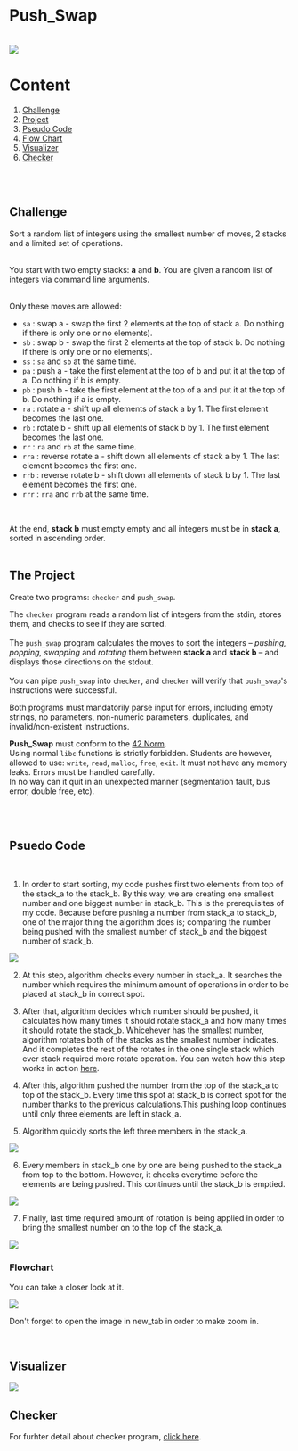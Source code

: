 # Push_Swap

</br>

<img src="./img/PUSH SWAP.png">

</br>

# Content

1. [Challenge](#challenge)
2. [Project](#the-project)
3. [Pseudo Code](#psuedo-code)
4. [Flow Chart](#flowchart)
5. [Visualizer](#visualizer)
6. [Checker](#checker)

</br></br>

## Challenge

Sort a random list of integers using the smallest number of moves, 2 stacks
and a limited set of operations. <br />
<br />

You start with two empty stacks: **a** and **b**. You are given a random list of integers via command line arguments.
<br />
<br />

Only these moves are allowed:
- `sa` : swap a - swap the first 2 elements at the top of stack a. Do nothing if there is only one or no elements).
- `sb` : swap b - swap the first 2 elements at the top of stack b. Do nothing if there is only one or no elements).
- `ss` : `sa` and `sb` at the same time.
- `pa` : push a - take the first element at the top of b and put it at the top of a. Do
nothing if b is empty.
- `pb` : push b - take the first element at the top of a and put it at the top of b. Do
nothing if a is empty.
- `ra` : rotate a - shift up all elements of stack a by 1. The first element becomes
the last one.
- `rb` : rotate b - shift up all elements of stack b by 1. The first element becomes the last one.
- `rr` : `ra` and `rb` at the same time.
- `rra` : reverse rotate a - shift down all elements of stack a by 1. The last element becomes the first one.
- `rrb` : reverse rotate b - shift down all elements of stack b by 1. The last element becomes the first one.
- `rrr` : `rra` and `rrb` at the same time.
<br />

At the end, **stack b** must empty empty and all integers must be in **stack a**, sorted in ascending order. <br />
<br />

## The Project
Create two programs: ```checker``` and ```push_swap```. <br />

The ```checker``` program reads a random list of integers from the stdin, stores them, and checks to see
if they are sorted. <br />
<br />
The ```push_swap``` program calculates the moves to sort the integers – *pushing, popping, swapping* and *rotating* 
them between **stack a** and **stack b** – and displays those directions on the stdout. <br />
<br />
You can pipe ```push_swap``` into ```checker```, and ```checker``` will verify that ```push_swap```'s instructions were successful. 
<br />

Both programs must mandatorily parse input for errors, including empty strings, no parameters, 
non-numeric parameters, duplicates, and invalid/non-existent instructions.

**Push_Swap** must conform to the [42 Norm](https://cdn.intra.42.fr/pdf/pdf/960/norme.en.pdf). <br />
Using normal ```libc``` functions is strictly forbidden. Students are however, allowed to use: ```write```, ```read```, ```malloc```, ```free```, ```exit```. 
It must not have any memory leaks. Errors must be handled carefully. <br />
In no way can it quit in an unexpected manner (segmentation fault, bus error, double free, etc).

</br></br>

## Psuedo Code

</br>

1. In order to start sorting, my code pushes first two elements from top of the stack_a to the stack_b. By this way, we are creating one smallest number and one biggest number in stack_b. This is the prerequisites of my code. Because before pushing a number from stack_a to stack_b, one of the major thing the algorithm does is; comparing the number being pushed with the smallest number of stack_b and the biggest number of stack_b.

<img src="./img/first_two.png">

2. At this step, algorithm checks every number in stack_a. It searches the number which requires the minimum amount of operations in order to be placed at stack_b in correct spot.

3. After that, algorithm decides which number should be pushed, it calculates how many times it should rotate stack_a and how many times it should rotate the stack_b. Whicehever has the smallest number, algorithm rotates both of the stacks as the smallest number indicates. And it completes the rest of the rotates in the one single stack which ever stack required more rotate operation. You can watch how this step works in action [here](#visualizer).

4. After this, algorithm pushed the number from the top of the stack_a to top of the stack_b. Every time this spot at stack_b is correct spot for the number thanks to the previous calculations.This pushing loop continues until only three elements are left in stack_a. 

5. Algorithm quickly sorts the left three members in the stack_a.

<img src="./img/last_three.png">

6. Every members in stack_b one by one are being pushed to the stack_a from top to the bottom. However, it checks everytime before the elements are being pushed. This continues until the stack_b is emptied.

<img src="./img/emptied_b.png">

7. Finally, last time required amount of rotation is being applied in order to bring the smallest number on to the top of the stack_a.

<img src="./img/final.png">

</br>

### Flowchart

You can take a closer look at it.

<img src="./img/flow-chart.svg"/>

Don't forget to open the image in new_tab in order to make zoom in.

</br>

## Visualizer

<img src="./img/push_swap_visualizer.gif">

</br>

## Checker

For furhter detail about checker program, [click here](./srcs/checker/README.md).
